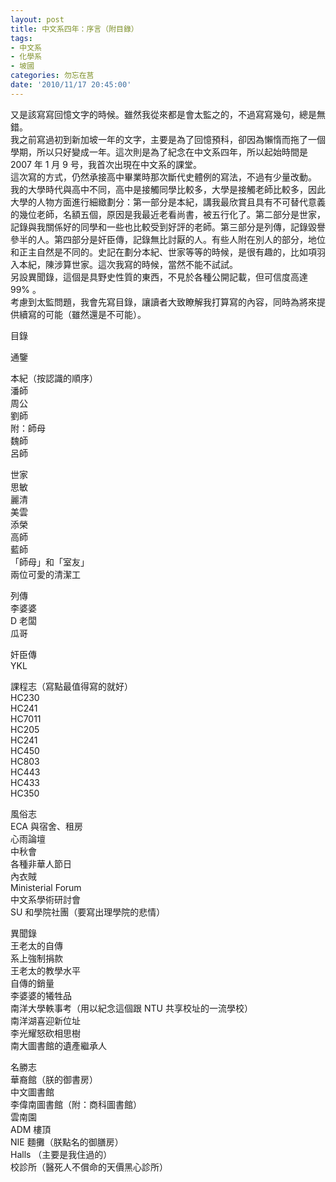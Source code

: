 ```yaml
---
layout: post
title: 中文系四年：序言（附目錄）
tags:
- 中文系
- 化學系
- 坡國
categories: 勿忘在莒
date: '2010/11/17 20:45:00'
---
```

又是該寫寫回憶文字的時候。雖然我從來都是會太監之的，不過寫寫幾句，總是無錯。  
我之前寫過初到新加坡一年的文字，主要是為了回憶預科，卻因為懶惰而拖了一個學期，所以只好變成一年。這次則是為了紀念在中文系四年，所以起始時間是 2007 年 1 月 9 号，我首次出現在中文系的課堂。  
這次寫的方式，仍然承接高中畢業時那次斷代史體例的寫法，不過有少量改動。  
我的大學時代與高中不同，高中是接觸同學比較多，大學是接觸老師比較多，因此大學的人物方面進行細緻劃分：第一部分是本紀，講我最欣賞且具有不可替代意義的幾位老師，名額五個，原因是我最近老看尚書，被五行化了。第二部分是世家，記錄與我關係好的同學和一些也比較受到好評的老師。第三部分是列傳，記錄毀譽參半的人。第四部分是奸臣傳，記錄無比討厭的人。有些人附在別人的部分，地位和正主自然是不同的。史記在劃分本紀、世家等等的時候，是很有趣的，比如項羽入本紀，陳涉算世家。這次我寫的時候，當然不能不試試。  
另設異聞錄，這個是具野史性質的東西，不見於各種公開記載，但可信度高達 99% 。  
考慮到太監問題，我會先寫目錄，讓讀者大致瞭解我打算寫的內容，同時為將來提供續寫的可能（雖然還是不可能）。  

目錄  

通鑒  

本紀（按認識的順序）  
  潘師  
  周公  
  劉師  
    附：師母  
  魏師  
  呂師  

世家  
  思敏  
  麗清  
  美雲  
  添榮  
  高師  
  藍師  
  「師母」和「室友」  
  兩位可愛的清潔工  

列傳  
  李婆婆  
  D 老闆  
  瓜哥  

奸臣傳  
  YKL  

課程志（寫點最值得寫的就好）  
  HC230  
  HC241  
  HC7011  
  HC205  
  HC241  
  HC450  
  HC803  
  HC443  
  HC433  
  HC350  

風俗志  
  ECA 與宿舍、租房  
  心雨論壇  
  中秋會  
  各種非華人節日  
  內衣賊  
  Ministerial Forum  
  中文系學術研討會  
  SU 和學院社團（要寫出理學院的悲情）  

異聞錄  
  王老太的自傳  
    系上強制捐款  
    王老太的教學水平  
    自傳的銷量  
  李婆婆的犧牲品  
  南洋大學軼事考（用以紀念這個跟 NTU 共享校址的一流學校）  
    南洋湖喜迎新位址  
    李光耀怒砍相思樹  
    南大圖書館的遺產繼承人  

名勝志  
  華裔館（朕的御書房）  
  中文圖書館  
  李偉南圖書館（附：商科圖書館）  
  雲南園  
  ADM 樓頂  
  NIE 麵攤（朕點名的御膳房）  
  Halls （主要是我住過的）  
  校診所（醫死人不償命的天價黑心診所）